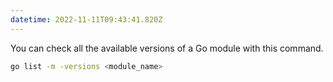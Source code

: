 ```yaml
---
datetime: 2022-11-11T09:43:41.820Z
---
```


You can check all the available versions of a Go module with this command.

```zsh
go list -m -versions <module_name>
```
